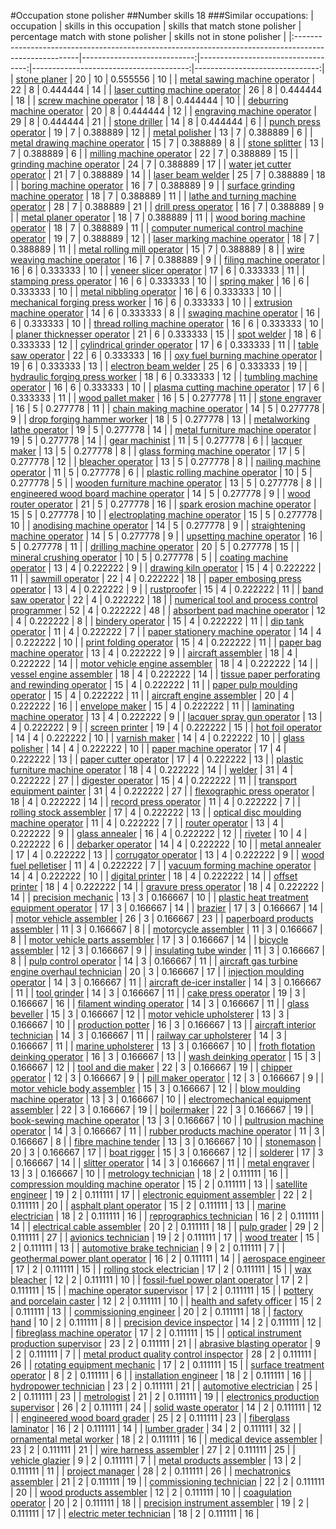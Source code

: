 #Occupation stone polisher
##Number skills 18
###Similar occupations:
| occupation                                                                                            |   skills in this occupation |   skills that match stone polisher |   percentage match with stone polisher |   skills not in stone polisher |
|:------------------------------------------------------------------------------------------------------|----------------------------:|-----------------------------------:|---------------------------------------:|-------------------------------:|
| [stone planer](stone_planer.md)                                                                       |                          20 |                                 10 |                               0.555556 |                             10 |
| [metal sawing machine operator](metal_sawing_machine_operator.md)                                     |                          22 |                                  8 |                               0.444444 |                             14 |
| [laser cutting machine operator](laser_cutting_machine_operator.md)                                   |                          26 |                                  8 |                               0.444444 |                             18 |
| [screw machine operator](screw_machine_operator.md)                                                   |                          18 |                                  8 |                               0.444444 |                             10 |
| [deburring machine operator](deburring_machine_operator.md)                                           |                          20 |                                  8 |                               0.444444 |                             12 |
| [engraving machine operator](engraving_machine_operator.md)                                           |                          29 |                                  8 |                               0.444444 |                             21 |
| [stone driller](stone_driller.md)                                                                     |                          14 |                                  8 |                               0.444444 |                              6 |
| [punch press operator](punch_press_operator.md)                                                       |                          19 |                                  7 |                               0.388889 |                             12 |
| [metal polisher](metal_polisher.md)                                                                   |                          13 |                                  7 |                               0.388889 |                              6 |
| [metal drawing machine operator](metal_drawing_machine_operator.md)                                   |                          15 |                                  7 |                               0.388889 |                              8 |
| [stone splitter](stone_splitter.md)                                                                   |                          13 |                                  7 |                               0.388889 |                              6 |
| [milling machine operator](milling_machine_operator.md)                                               |                          22 |                                  7 |                               0.388889 |                             15 |
| [grinding machine operator](grinding_machine_operator.md)                                             |                          24 |                                  7 |                               0.388889 |                             17 |
| [water jet cutter operator](water_jet_cutter_operator.md)                                             |                          21 |                                  7 |                               0.388889 |                             14 |
| [laser beam welder](laser_beam_welder.md)                                                             |                          25 |                                  7 |                               0.388889 |                             18 |
| [boring machine operator](boring_machine_operator.md)                                                 |                          16 |                                  7 |                               0.388889 |                              9 |
| [surface grinding machine operator](surface_grinding_machine_operator.md)                             |                          18 |                                  7 |                               0.388889 |                             11 |
| [lathe and turning machine operator](lathe_and_turning_machine_operator.md)                           |                          28 |                                  7 |                               0.388889 |                             21 |
| [drill press operator](drill_press_operator.md)                                                       |                          16 |                                  7 |                               0.388889 |                              9 |
| [metal planer operator](metal_planer_operator.md)                                                     |                          18 |                                  7 |                               0.388889 |                             11 |
| [wood boring machine operator](wood_boring_machine_operator.md)                                       |                          18 |                                  7 |                               0.388889 |                             11 |
| [computer numerical control machine operator](computer_numerical_control_machine_operator.md)         |                          19 |                                  7 |                               0.388889 |                             12 |
| [laser marking machine operator](laser_marking_machine_operator.md)                                   |                          18 |                                  7 |                               0.388889 |                             11 |
| [metal rolling mill operator](metal_rolling_mill_operator.md)                                         |                          15 |                                  7 |                               0.388889 |                              8 |
| [wire weaving machine operator](wire_weaving_machine_operator.md)                                     |                          16 |                                  7 |                               0.388889 |                              9 |
| [filing machine operator](filing_machine_operator.md)                                                 |                          16 |                                  6 |                               0.333333 |                             10 |
| [veneer slicer operator](veneer_slicer_operator.md)                                                   |                          17 |                                  6 |                               0.333333 |                             11 |
| [stamping press operator](stamping_press_operator.md)                                                 |                          16 |                                  6 |                               0.333333 |                             10 |
| [spring maker](spring_maker.md)                                                                       |                          16 |                                  6 |                               0.333333 |                             10 |
| [metal nibbling operator](metal_nibbling_operator.md)                                                 |                          16 |                                  6 |                               0.333333 |                             10 |
| [mechanical forging press worker](mechanical_forging_press_worker.md)                                 |                          16 |                                  6 |                               0.333333 |                             10 |
| [extrusion machine operator](extrusion_machine_operator.md)                                           |                          14 |                                  6 |                               0.333333 |                              8 |
| [swaging machine operator](swaging_machine_operator.md)                                               |                          16 |                                  6 |                               0.333333 |                             10 |
| [thread rolling machine operator](thread_rolling_machine_operator.md)                                 |                          16 |                                  6 |                               0.333333 |                             10 |
| [planer thicknesser operator](planer_thicknesser_operator.md)                                         |                          21 |                                  6 |                               0.333333 |                             15 |
| [spot welder](spot_welder.md)                                                                         |                          18 |                                  6 |                               0.333333 |                             12 |
| [cylindrical grinder operator](cylindrical_grinder_operator.md)                                       |                          17 |                                  6 |                               0.333333 |                             11 |
| [table saw operator](table_saw_operator.md)                                                           |                          22 |                                  6 |                               0.333333 |                             16 |
| [oxy fuel burning machine operator](oxy_fuel_burning_machine_operator.md)                             |                          19 |                                  6 |                               0.333333 |                             13 |
| [electron beam welder](electron_beam_welder.md)                                                       |                          25 |                                  6 |                               0.333333 |                             19 |
| [hydraulic forging press worker](hydraulic_forging_press_worker.md)                                   |                          18 |                                  6 |                               0.333333 |                             12 |
| [tumbling machine operator](tumbling_machine_operator.md)                                             |                          16 |                                  6 |                               0.333333 |                             10 |
| [plasma cutting machine operator](plasma_cutting_machine_operator.md)                                 |                          17 |                                  6 |                               0.333333 |                             11 |
| [wood pallet maker](wood_pallet_maker.md)                                                             |                          16 |                                  5 |                               0.277778 |                             11 |
| [stone engraver](stone_engraver.md)                                                                   |                          16 |                                  5 |                               0.277778 |                             11 |
| [chain making machine operator](chain_making_machine_operator.md)                                     |                          14 |                                  5 |                               0.277778 |                              9 |
| [drop forging hammer worker](drop_forging_hammer_worker.md)                                           |                          18 |                                  5 |                               0.277778 |                             13 |
| [metalworking lathe operator](metalworking_lathe_operator.md)                                         |                          19 |                                  5 |                               0.277778 |                             14 |
| [metal furniture machine operator](metal_furniture_machine_operator.md)                               |                          19 |                                  5 |                               0.277778 |                             14 |
| [gear machinist](gear_machinist.md)                                                                   |                          11 |                                  5 |                               0.277778 |                              6 |
| [lacquer maker](lacquer_maker.md)                                                                     |                          13 |                                  5 |                               0.277778 |                              8 |
| [glass forming machine operator](glass_forming_machine_operator.md)                                   |                          17 |                                  5 |                               0.277778 |                             12 |
| [bleacher operator](bleacher_operator.md)                                                             |                          13 |                                  5 |                               0.277778 |                              8 |
| [nailing machine operator](nailing_machine_operator.md)                                               |                          11 |                                  5 |                               0.277778 |                              6 |
| [plastic rolling machine operator](plastic_rolling_machine_operator.md)                               |                          10 |                                  5 |                               0.277778 |                              5 |
| [wooden furniture machine operator](wooden_furniture_machine_operator.md)                             |                          13 |                                  5 |                               0.277778 |                              8 |
| [engineered wood board machine operator](engineered_wood_board_machine_operator.md)                   |                          14 |                                  5 |                               0.277778 |                              9 |
| [wood router operator](wood_router_operator.md)                                                       |                          21 |                                  5 |                               0.277778 |                             16 |
| [spark erosion machine operator](spark_erosion_machine_operator.md)                                   |                          15 |                                  5 |                               0.277778 |                             10 |
| [electroplating machine operator](electroplating_machine_operator.md)                                 |                          15 |                                  5 |                               0.277778 |                             10 |
| [anodising machine operator](anodising_machine_operator.md)                                           |                          14 |                                  5 |                               0.277778 |                              9 |
| [straightening machine operator](straightening_machine_operator.md)                                   |                          14 |                                  5 |                               0.277778 |                              9 |
| [upsetting machine operator](upsetting_machine_operator.md)                                           |                          16 |                                  5 |                               0.277778 |                             11 |
| [drilling machine operator](drilling_machine_operator.md)                                             |                          20 |                                  5 |                               0.277778 |                             15 |
| [mineral crushing operator](mineral_crushing_operator.md)                                             |                          10 |                                  5 |                               0.277778 |                              5 |
| [coating machine operator](coating_machine_operator.md)                                               |                          13 |                                  4 |                               0.222222 |                              9 |
| [drawing kiln operator](drawing_kiln_operator.md)                                                     |                          15 |                                  4 |                               0.222222 |                             11 |
| [sawmill operator](sawmill_operator.md)                                                               |                          22 |                                  4 |                               0.222222 |                             18 |
| [paper embosing press operator](paper_embosing_press_operator.md)                                     |                          13 |                                  4 |                               0.222222 |                              9 |
| [rustproofer](rustproofer.md)                                                                         |                          15 |                                  4 |                               0.222222 |                             11 |
| [band saw operator](band_saw_operator.md)                                                             |                          22 |                                  4 |                               0.222222 |                             18 |
| [numerical tool and process control programmer](numerical_tool_and_process_control_programmer.md)     |                          52 |                                  4 |                               0.222222 |                             48 |
| [absorbent pad machine operator](absorbent_pad_machine_operator.md)                                   |                          12 |                                  4 |                               0.222222 |                              8 |
| [bindery operator](bindery_operator.md)                                                               |                          15 |                                  4 |                               0.222222 |                             11 |
| [dip tank operator](dip_tank_operator.md)                                                             |                          11 |                                  4 |                               0.222222 |                              7 |
| [paper stationery machine operator](paper_stationery_machine_operator.md)                             |                          14 |                                  4 |                               0.222222 |                             10 |
| [print folding operator](print_folding_operator.md)                                                   |                          15 |                                  4 |                               0.222222 |                             11 |
| [paper bag machine operator](paper_bag_machine_operator.md)                                           |                          13 |                                  4 |                               0.222222 |                              9 |
| [aircraft assembler](aircraft_assembler.md)                                                           |                          18 |                                  4 |                               0.222222 |                             14 |
| [motor vehicle engine assembler](motor_vehicle_engine_assembler.md)                                   |                          18 |                                  4 |                               0.222222 |                             14 |
| [vessel engine assembler](vessel_engine_assembler.md)                                                 |                          18 |                                  4 |                               0.222222 |                             14 |
| [tissue paper perforating and rewinding operator](tissue_paper_perforating_and_rewinding_operator.md) |                          15 |                                  4 |                               0.222222 |                             11 |
| [paper pulp moulding operator](paper_pulp_moulding_operator.md)                                       |                          15 |                                  4 |                               0.222222 |                             11 |
| [aircraft engine assembler](aircraft_engine_assembler.md)                                             |                          20 |                                  4 |                               0.222222 |                             16 |
| [envelope maker](envelope_maker.md)                                                                   |                          15 |                                  4 |                               0.222222 |                             11 |
| [laminating machine operator](laminating_machine_operator.md)                                         |                          13 |                                  4 |                               0.222222 |                              9 |
| [lacquer spray gun operator](lacquer_spray_gun_operator.md)                                           |                          13 |                                  4 |                               0.222222 |                              9 |
| [screen printer](screen_printer.md)                                                                   |                          19 |                                  4 |                               0.222222 |                             15 |
| [hot foil operator](hot_foil_operator.md)                                                             |                          14 |                                  4 |                               0.222222 |                             10 |
| [varnish maker](varnish_maker.md)                                                                     |                          14 |                                  4 |                               0.222222 |                             10 |
| [glass polisher](glass_polisher.md)                                                                   |                          14 |                                  4 |                               0.222222 |                             10 |
| [paper machine operator](paper_machine_operator.md)                                                   |                          17 |                                  4 |                               0.222222 |                             13 |
| [paper cutter operator](paper_cutter_operator.md)                                                     |                          17 |                                  4 |                               0.222222 |                             13 |
| [plastic furniture machine operator](plastic_furniture_machine_operator.md)                           |                          18 |                                  4 |                               0.222222 |                             14 |
| [welder](welder.md)                                                                                   |                          31 |                                  4 |                               0.222222 |                             27 |
| [digester operator](digester_operator.md)                                                             |                          15 |                                  4 |                               0.222222 |                             11 |
| [transport equipment painter](transport_equipment_painter.md)                                         |                          31 |                                  4 |                               0.222222 |                             27 |
| [flexographic press operator](flexographic_press_operator.md)                                         |                          18 |                                  4 |                               0.222222 |                             14 |
| [record press operator](record_press_operator.md)                                                     |                          11 |                                  4 |                               0.222222 |                              7 |
| [rolling stock assembler](rolling_stock_assembler.md)                                                 |                          17 |                                  4 |                               0.222222 |                             13 |
| [optical disc moulding machine operator](optical_disc_moulding_machine_operator.md)                   |                          11 |                                  4 |                               0.222222 |                              7 |
| [router operator](router_operator.md)                                                                 |                          13 |                                  4 |                               0.222222 |                              9 |
| [glass annealer](glass_annealer.md)                                                                   |                          16 |                                  4 |                               0.222222 |                             12 |
| [riveter](riveter.md)                                                                                 |                          10 |                                  4 |                               0.222222 |                              6 |
| [debarker operator](debarker_operator.md)                                                             |                          14 |                                  4 |                               0.222222 |                             10 |
| [metal annealer](metal_annealer.md)                                                                   |                          17 |                                  4 |                               0.222222 |                             13 |
| [corrugator operator](corrugator_operator.md)                                                         |                          13 |                                  4 |                               0.222222 |                              9 |
| [wood fuel pelletiser](wood_fuel_pelletiser.md)                                                       |                          11 |                                  4 |                               0.222222 |                              7 |
| [vacuum forming machine operator](vacuum_forming_machine_operator.md)                                 |                          14 |                                  4 |                               0.222222 |                             10 |
| [digital printer](digital_printer.md)                                                                 |                          18 |                                  4 |                               0.222222 |                             14 |
| [offset printer](offset_printer.md)                                                                   |                          18 |                                  4 |                               0.222222 |                             14 |
| [gravure press operator](gravure_press_operator.md)                                                   |                          18 |                                  4 |                               0.222222 |                             14 |
| [precision mechanic](precision_mechanic.md)                                                           |                          13 |                                  3 |                               0.166667 |                             10 |
| [plastic heat treatment equipment operator](plastic_heat_treatment_equipment_operator.md)             |                          17 |                                  3 |                               0.166667 |                             14 |
| [brazier](brazier.md)                                                                                 |                          17 |                                  3 |                               0.166667 |                             14 |
| [motor vehicle assembler](motor_vehicle_assembler.md)                                                 |                          26 |                                  3 |                               0.166667 |                             23 |
| [paperboard products assembler](paperboard_products_assembler.md)                                     |                          11 |                                  3 |                               0.166667 |                              8 |
| [motorcycle assembler](motorcycle_assembler.md)                                                       |                          11 |                                  3 |                               0.166667 |                              8 |
| [motor vehicle parts assembler](motor_vehicle_parts_assembler.md)                                     |                          17 |                                  3 |                               0.166667 |                             14 |
| [bicycle assembler](bicycle_assembler.md)                                                             |                          12 |                                  3 |                               0.166667 |                              9 |
| [insulating tube winder](insulating_tube_winder.md)                                                   |                          11 |                                  3 |                               0.166667 |                              8 |
| [pulp control operator](pulp_control_operator.md)                                                     |                          14 |                                  3 |                               0.166667 |                             11 |
| [aircraft gas turbine engine overhaul technician](aircraft_gas_turbine_engine_overhaul_technician.md) |                          20 |                                  3 |                               0.166667 |                             17 |
| [injection moulding operator](injection_moulding_operator.md)                                         |                          14 |                                  3 |                               0.166667 |                             11 |
| [aircraft de-icer installer](aircraft_de-icer_installer.md)                                           |                          14 |                                  3 |                               0.166667 |                             11 |
| [tool grinder](tool_grinder.md)                                                                       |                          14 |                                  3 |                               0.166667 |                             11 |
| [cake press operator](cake_press_operator.md)                                                         |                          19 |                                  3 |                               0.166667 |                             16 |
| [filament winding operator](filament_winding_operator.md)                                             |                          14 |                                  3 |                               0.166667 |                             11 |
| [glass beveller](glass_beveller.md)                                                                   |                          15 |                                  3 |                               0.166667 |                             12 |
| [motor vehicle upholsterer](motor_vehicle_upholsterer.md)                                             |                          13 |                                  3 |                               0.166667 |                             10 |
| [production potter](production_potter.md)                                                             |                          16 |                                  3 |                               0.166667 |                             13 |
| [aircraft interior technician](aircraft_interior_technician.md)                                       |                          14 |                                  3 |                               0.166667 |                             11 |
| [railway car upholsterer](railway_car_upholsterer.md)                                                 |                          14 |                                  3 |                               0.166667 |                             11 |
| [marine upholsterer](marine_upholsterer.md)                                                           |                          13 |                                  3 |                               0.166667 |                             10 |
| [froth flotation deinking operator](froth_flotation_deinking_operator.md)                             |                          16 |                                  3 |                               0.166667 |                             13 |
| [wash deinking operator](wash_deinking_operator.md)                                                   |                          15 |                                  3 |                               0.166667 |                             12 |
| [tool and die maker](tool_and_die_maker.md)                                                           |                          22 |                                  3 |                               0.166667 |                             19 |
| [chipper operator](chipper_operator.md)                                                               |                          12 |                                  3 |                               0.166667 |                              9 |
| [pill maker operator](pill_maker_operator.md)                                                         |                          12 |                                  3 |                               0.166667 |                              9 |
| [motor vehicle body assembler](motor_vehicle_body_assembler.md)                                       |                          15 |                                  3 |                               0.166667 |                             12 |
| [blow moulding machine operator](blow_moulding_machine_operator.md)                                   |                          13 |                                  3 |                               0.166667 |                             10 |
| [electromechanical equipment assembler](electromechanical_equipment_assembler.md)                     |                          22 |                                  3 |                               0.166667 |                             19 |
| [boilermaker](boilermaker.md)                                                                         |                          22 |                                  3 |                               0.166667 |                             19 |
| [book-sewing machine operator](book-sewing_machine_operator.md)                                       |                          13 |                                  3 |                               0.166667 |                             10 |
| [pultrusion machine operator](pultrusion_machine_operator.md)                                         |                          14 |                                  3 |                               0.166667 |                             11 |
| [rubber products machine operator](rubber_products_machine_operator.md)                               |                          11 |                                  3 |                               0.166667 |                              8 |
| [fibre machine tender](fibre_machine_tender.md)                                                       |                          13 |                                  3 |                               0.166667 |                             10 |
| [stonemason](stonemason.md)                                                                           |                          20 |                                  3 |                               0.166667 |                             17 |
| [boat rigger](boat_rigger.md)                                                                         |                          15 |                                  3 |                               0.166667 |                             12 |
| [solderer](solderer.md)                                                                               |                          17 |                                  3 |                               0.166667 |                             14 |
| [slitter operator](slitter_operator.md)                                                               |                          14 |                                  3 |                               0.166667 |                             11 |
| [metal engraver](metal_engraver.md)                                                                   |                          13 |                                  3 |                               0.166667 |                             10 |
| [metrology technician](metrology_technician.md)                                                       |                          18 |                                  2 |                               0.111111 |                             16 |
| [compression moulding machine operator](compression_moulding_machine_operator.md)                     |                          15 |                                  2 |                               0.111111 |                             13 |
| [satellite engineer](satellite_engineer.md)                                                           |                          19 |                                  2 |                               0.111111 |                             17 |
| [electronic equipment assembler](electronic_equipment_assembler.md)                                   |                          22 |                                  2 |                               0.111111 |                             20 |
| [asphalt plant operator](asphalt_plant_operator.md)                                                   |                          15 |                                  2 |                               0.111111 |                             13 |
| [marine electrician](marine_electrician.md)                                                           |                          18 |                                  2 |                               0.111111 |                             16 |
| [reprographics technician](reprographics_technician.md)                                               |                          16 |                                  2 |                               0.111111 |                             14 |
| [electrical cable assembler](electrical_cable_assembler.md)                                           |                          20 |                                  2 |                               0.111111 |                             18 |
| [pulp grader](pulp_grader.md)                                                                         |                          29 |                                  2 |                               0.111111 |                             27 |
| [avionics technician](avionics_technician.md)                                                         |                          19 |                                  2 |                               0.111111 |                             17 |
| [wood treater](wood_treater.md)                                                                       |                          15 |                                  2 |                               0.111111 |                             13 |
| [automotive brake technician](automotive_brake_technician.md)                                         |                           9 |                                  2 |                               0.111111 |                              7 |
| [geothermal power plant operator](geothermal_power_plant_operator.md)                                 |                          16 |                                  2 |                               0.111111 |                             14 |
| [aerospace engineer](aerospace_engineer.md)                                                           |                          17 |                                  2 |                               0.111111 |                             15 |
| [rolling stock electrician](rolling_stock_electrician.md)                                             |                          17 |                                  2 |                               0.111111 |                             15 |
| [wax bleacher](wax_bleacher.md)                                                                       |                          12 |                                  2 |                               0.111111 |                             10 |
| [fossil-fuel power plant operator](fossil-fuel_power_plant_operator.md)                               |                          17 |                                  2 |                               0.111111 |                             15 |
| [machine operator supervisor](machine_operator_supervisor.md)                                         |                          17 |                                  2 |                               0.111111 |                             15 |
| [pottery and porcelain caster](pottery_and_porcelain_caster.md)                                       |                          12 |                                  2 |                               0.111111 |                             10 |
| [health and safety officer](health_and_safety_officer.md)                                             |                          15 |                                  2 |                               0.111111 |                             13 |
| [commissioning engineer](commissioning_engineer.md)                                                   |                          20 |                                  2 |                               0.111111 |                             18 |
| [factory hand](factory_hand.md)                                                                       |                          10 |                                  2 |                               0.111111 |                              8 |
| [precision device inspector](precision_device_inspector.md)                                           |                          14 |                                  2 |                               0.111111 |                             12 |
| [fibreglass machine operator](fibreglass_machine_operator.md)                                         |                          17 |                                  2 |                               0.111111 |                             15 |
| [optical instrument production supervisor](optical_instrument_production_supervisor.md)               |                          23 |                                  2 |                               0.111111 |                             21 |
| [abrasive blasting operator](abrasive_blasting_operator.md)                                           |                           9 |                                  2 |                               0.111111 |                              7 |
| [metal product quality control inspector](metal_product_quality_control_inspector.md)                 |                          28 |                                  2 |                               0.111111 |                             26 |
| [rotating equipment mechanic](rotating_equipment_mechanic.md)                                         |                          17 |                                  2 |                               0.111111 |                             15 |
| [surface treatment operator](surface_treatment_operator.md)                                           |                           8 |                                  2 |                               0.111111 |                              6 |
| [installation engineer](installation_engineer.md)                                                     |                          18 |                                  2 |                               0.111111 |                             16 |
| [hydropower technician](hydropower_technician.md)                                                     |                          23 |                                  2 |                               0.111111 |                             21 |
| [automotive electrician](automotive_electrician.md)                                                   |                          25 |                                  2 |                               0.111111 |                             23 |
| [metrologist](metrologist.md)                                                                         |                          21 |                                  2 |                               0.111111 |                             19 |
| [electronics production supervisor](electronics_production_supervisor.md)                             |                          26 |                                  2 |                               0.111111 |                             24 |
| [solid waste operator](solid_waste_operator.md)                                                       |                          14 |                                  2 |                               0.111111 |                             12 |
| [engineered wood board grader](engineered_wood_board_grader.md)                                       |                          25 |                                  2 |                               0.111111 |                             23 |
| [fiberglass laminator](fiberglass_laminator.md)                                                       |                          16 |                                  2 |                               0.111111 |                             14 |
| [lumber grader](lumber_grader.md)                                                                     |                          34 |                                  2 |                               0.111111 |                             32 |
| [ornamental metal worker](ornamental_metal_worker.md)                                                 |                          18 |                                  2 |                               0.111111 |                             16 |
| [medical device assembler](medical_device_assembler.md)                                               |                          23 |                                  2 |                               0.111111 |                             21 |
| [wire harness assembler](wire_harness_assembler.md)                                                   |                          27 |                                  2 |                               0.111111 |                             25 |
| [vehicle glazier](vehicle_glazier.md)                                                                 |                           9 |                                  2 |                               0.111111 |                              7 |
| [metal products assembler](metal_products_assembler.md)                                               |                          13 |                                  2 |                               0.111111 |                             11 |
| [project manager](project_manager.md)                                                                 |                          28 |                                  2 |                               0.111111 |                             26 |
| [mechatronics assembler](mechatronics_assembler.md)                                                   |                          21 |                                  2 |                               0.111111 |                             19 |
| [commissioning technician](commissioning_technician.md)                                               |                          22 |                                  2 |                               0.111111 |                             20 |
| [wood products assembler](wood_products_assembler.md)                                                 |                          12 |                                  2 |                               0.111111 |                             10 |
| [coagulation operator](coagulation_operator.md)                                                       |                          20 |                                  2 |                               0.111111 |                             18 |
| [precision instrument assembler](precision_instrument_assembler.md)                                   |                          19 |                                  2 |                               0.111111 |                             17 |
| [electric meter technician](electric_meter_technician.md)                                             |                          18 |                                  2 |                               0.111111 |                             16 |
